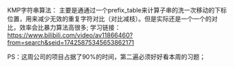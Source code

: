 KMP字符串算法：
    主要是通通过一个prefix_table来计算子串的洗一次移动的下标位置，用来减少无效的重复字符对比（对比减枝）。但是实际还是一个一个的对比，效率会比暴力算法高很多;
    学习链接：https://www.bilibili.com/video/av11866460?from=search&seid=17425875345653862171
    
    
PS：这周公司的项目占据了90%的时间，第二遍必须好好看本周的习题；